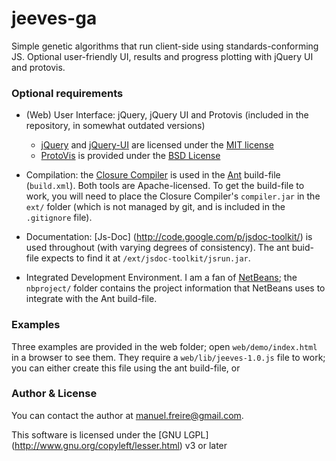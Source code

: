 jeeves-ga
=========

Simple genetic algorithms that run client-side using standards-conforming JS. 
Optional user-friendly UI, results and progress plotting with jQuery UI and protovis. 

### Optional requirements ###

- (Web) User Interface: jQuery, jQuery UI and Protovis (included in the repository, in somewhat outdated versions)
  - [jQuery](http://jquery.org) and [jQuery-UI](http://jqueryui.com/) are licensed under the [MIT license](https://github.com/jquery/jquery-ui/blob/master/MIT-LICENSE.txt) 
  - [ProtoVis](http://mbostock.github.com/protovis/) is provided under the [BSD License](http://opensource.org/licenses/bsd-license.php)

- Compilation: the [Closure Compiler](http://code.google.com/p/closure-compiler/) is used in the [Ant](ant.apache.org/) build-file (`build.xml`). Both tools are Apache-licensed. To get the build-file to work, you will need to place the Closure Compiler's `compiler.jar` in the `ext/` folder (which is not managed by git, and is included in the `.gitignore` file).

- Documentation: [Js-Doc] (http://code.google.com/p/jsdoc-toolkit/) is used throughout (with varying degrees of consistency). The ant buid-file expects to find it at `/ext/jsdoc-toolkit/jsrun.jar`.

- Integrated Development Environment. I am a fan of [NetBeans](http://netbeans.org/); the `nbproject/` folder contains 
the project information that NetBeans uses to integrate with the Ant build-file.

### Examples ###

Three examples are provided in the web folder; open `web/demo/index.html` in a browser to see them. They require a `web/lib/jeeves-1.0.js` file to work; you can either create this file using the ant build-file, or 

### Author & License ###

You can contact the author at manuel.freire@gmail.com.

This software is licensed under the [GNU LGPL] (http://www.gnu.org/copyleft/lesser.html) v3 or later



